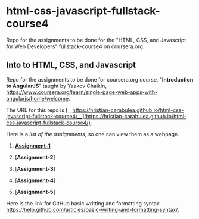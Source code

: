 # html-css-javascript-fullstack-course4
Repo for the assignments to be done for the "HTML, CSS, and Javascript for Web Developers" fullstack-course4 on coursera.org.

## Into to HTML, CSS, and Javascript

Repo for the assignments to be done for coursera.org course, "__Introduction to AngularJS__" taught by Yaakov Chaikin, https://www.coursera.org/learn/single-page-web-apps-with-angularjs/home/welcome.

The URL for this repo is [__https://hristian-carabulea.github.io/html-css-javascript-fullstack-course4/__](https://hristian-carabulea.github.io/html-css-javascript-fullstack-course4/).

Here is a _list of the assignments_, so one can view them as a webpage. 

1. [__Assignment-1__](https://github.com/hristian-carabulea/html-css-javascript-fullstack-course4/blob/master/Assignment-1/)

2. [__Assignment-2__]

3. [__Assignment-3__]

4. [__Assignment-4__]

5. [__Assignment-5__]

Here is the link for GitHub basic writting and formatting syntax.
https://help.github.com/articles/basic-writing-and-formatting-syntax/.
